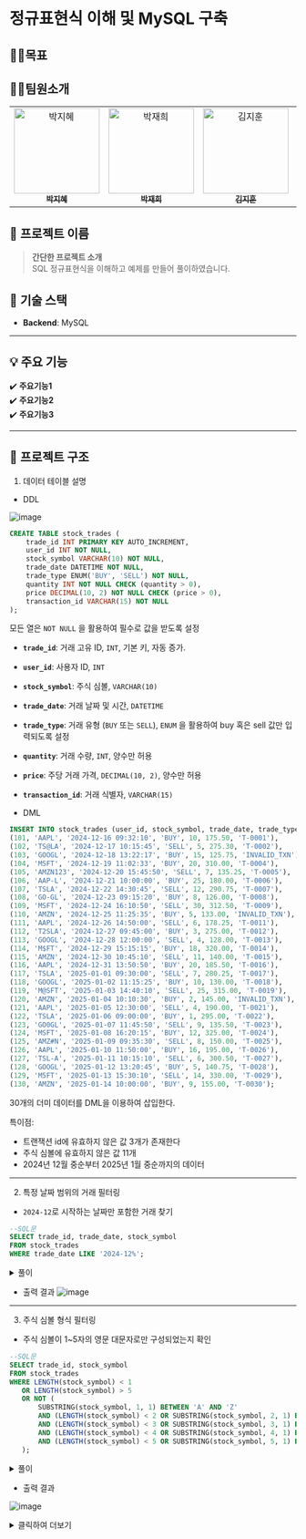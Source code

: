 # 정규표현식 이해 및 MySQL 구축
## 🤸‍♂️목표 



## 🤸‍♂️팀원소개
<table>
  <tbody>
    <tr>
      <td align="center">
        <a href="https://github.com/parkjhhh">
          <img src="https://avatars.githubusercontent.com/u/153366521?v=4" width="150px;" alt="박지혜"/>
          <br /><sub><b> 박지혜 </b></sub>
        </a>
        <br />
      </td>
      <td align="center">
        <a href="https://github.com/JaeHee-devSpace">
          <img src="https://avatars.githubusercontent.com/u/193316939?v=4" width="150px;" alt="박재희"/>
          <br /><sub><b> 박재희 </b></sub>
        </a>
        <br />
      </td>
      <td align="center">
        <a href="https://github.com/wild-turkey">
          <img src="https://github.com/user-attachments/assets/0596f1ff-ab90-49f0-9dd4-c306c63a397b" width="150px;" alt="김지훈"/>
          <br /><sub><b> 김지훈 </b></sub>
        </a>
        <br />
      </td>
      <td align="center">
        <a href="https://github.com/riyeong0916">
          <img src="https://avatars.githubusercontent.com/u/193798531?v=4" width="150px;" alt="김리영"/>
          <br /><sub><b> 김리영 </b></sub>
        </a>
        <br />
      </td>
    </tr>
  </tbody>
</table>

## 🚀 프로젝트 이름

> **간단한 프로젝트 소개**  
> SQL 정규표현식을 이해하고 예제를 만들어 풀이하였습니다. 


## 🚀 기술 스택

- **Backend**: MySQL

---

## 💡 주요 기능

✔️ **주요기능1**  
✔️ **주요기능2**  
✔️ **주요기능3**   

---

## 📂 프로젝트 구조

1. 데이터 테이블 설명
- DDL

![image](https://github.com/user-attachments/assets/b6eee4b0-b243-425c-9081-4c978239e28b)

```sql
CREATE TABLE stock_trades (
    trade_id INT PRIMARY KEY AUTO_INCREMENT,
    user_id INT NOT NULL,
    stock_symbol VARCHAR(10) NOT NULL,
    trade_date DATETIME NOT NULL,
    trade_type ENUM('BUY', 'SELL') NOT NULL,
    quantity INT NOT NULL CHECK (quantity > 0),
    price DECIMAL(10, 2) NOT NULL CHECK (price > 0),
    transaction_id VARCHAR(15) NOT NULL
);
```

모든 열은 `NOT NULL` 을 활용하여 필수로 값을 받도록 설정

- **`trade_id`**: 거래 고유 ID, `INT`, 기본 키, 자동 증가.
- **`user_id`**: 사용자 ID, `INT`
- **`stock_symbol`**: 주식 심볼, `VARCHAR(10)`
- **`trade_date`**: 거래 날짜 및 시간, `DATETIME`
- **`trade_type`**: 거래 유형 (`BUY` 또는 `SELL`), `ENUM` 을 활용하여 buy 혹은 sell 값만 입력되도록 설정
- **`quantity`**: 거래 수량, `INT`, 양수만 허용
- **`price`**: 주당 거래 가격, `DECIMAL(10, 2)`, 양수만 허용
- **`transaction_id`**: 거래 식별자, `VARCHAR(15)`

- DML
```sql
INSERT INTO stock_trades (user_id, stock_symbol, trade_date, trade_type, quantity, price, transaction_id) VALUES
(101, 'AAPL', '2024-12-16 09:32:10', 'BUY', 10, 175.50, 'T-0001'),
(102, 'TS@LA', '2024-12-17 10:15:45', 'SELL', 5, 275.30, 'T-0002'),
(103, 'GOOGL', '2024-12-18 13:22:17', 'BUY', 15, 125.75, 'INVALID_TXN'),
(104, 'MSFT', '2024-12-19 11:02:33', 'BUY', 20, 310.00, 'T-0004'),
(105, 'AMZN123', '2024-12-20 15:45:50', 'SELL', 7, 135.25, 'T-0005'),
(106, 'AAP-L', '2024-12-21 10:00:00', 'BUY', 25, 180.00, 'T-0006'),
(107, 'TSLA', '2024-12-22 14:30:45', 'SELL', 12, 290.75, 'T-0007'),
(108, 'GO-GL', '2024-12-23 09:15:20', 'BUY', 8, 126.00, 'T-0008'),
(109, 'MSFT', '2024-12-24 16:10:50', 'SELL', 30, 312.50, 'T-0009'),
(110, 'AMZN', '2024-12-25 11:25:35', 'BUY', 5, 133.00, 'INVALID_TXN'),
(111, 'AAPL', '2024-12-26 14:50:00', 'SELL', 6, 178.25, 'T-0011'),
(112, 'T2SLA', '2024-12-27 09:45:00', 'BUY', 3, 275.00, 'T-0012'),
(113, 'GOOGL', '2024-12-28 12:00:00', 'SELL', 4, 128.00, 'T-0013'),
(114, 'M$FT', '2024-12-29 15:15:15', 'BUY', 18, 320.00, 'T-0014'),
(115, 'AMZN', '2024-12-30 10:45:10', 'SELL', 11, 140.00, 'T-0015'),
(116, 'AAPL', '2024-12-31 13:50:50', 'BUY', 20, 185.50, 'T-0016'),
(117, 'TSLA', '2025-01-01 09:30:00', 'SELL', 7, 280.25, 'T-0017'),
(118, 'GOOGL', '2025-01-02 11:15:25', 'BUY', 10, 130.00, 'T-0018'),
(119, 'M@SFT', '2025-01-03 14:40:10', 'SELL', 25, 315.00, 'T-0019'),
(120, 'AMZN', '2025-01-04 10:10:30', 'BUY', 2, 145.00, 'INVALID_TXN'),
(121, 'AAPL', '2025-01-05 12:30:00', 'SELL', 4, 190.00, 'T-0021'),
(122, 'TSLA', '2025-01-06 09:00:00', 'BUY', 1, 295.00, 'T-0022'),
(123, 'GO0GL', '2025-01-07 11:45:50', 'SELL', 9, 135.50, 'T-0023'),
(124, 'MSFT', '2025-01-08 16:20:15', 'BUY', 12, 325.00, 'T-0024'),
(125, 'AMZ#N', '2025-01-09 09:35:30', 'SELL', 8, 150.00, 'T-0025'),
(126, 'AAPL', '2025-01-10 11:50:00', 'BUY', 16, 195.00, 'T-0026'),
(127, 'TSL-A', '2025-01-11 10:15:10', 'SELL', 6, 300.50, 'T-0027'),
(128, 'GOOGL', '2025-01-12 13:20:45', 'BUY', 5, 140.75, 'T-0028'),
(129, 'M5FT', '2025-01-13 15:30:10', 'SELL', 14, 330.00, 'T-0029'),
(130, 'AMZN', '2025-01-14 10:00:00', 'BUY', 9, 155.00, 'T-0030');
```
30개의 더미 데이터를 DML을 이용하여 삽입한다.

특이점: 

- 트랜잭션 id에 유효하지 않은 값 3개가 존재한다
- 주식 심볼에 유효하지 않은 값 11개
- 2024년 12월 중순부터 2025년 1월 중순까지의 데이터


---------------------------------------------------------------------------------------------

2. 특정 날짜 범위의 거래 필터링
- `2024-12`로 시작하는 날짜만 포함한 거래 찾기

```sql
--SQL문
SELECT trade_id, trade_date, stock_symbol
FROM stock_trades
WHERE trade_date LIKE '2024-12%';
```

<details>
  <summary>풀이</summary>

```sql
SELECT trade_id, trade_date, stock_symbol
FROM stock_trades
WHERE trade_date REGEXP '^2024-12';
```

**REGEXP** : 정규표현식을 활용한 문자열 검색을 필터링 가능하게 하는 조건문

`^` : 문자열의 시작

`2024-12` : 고정된 텍스트로 대상 문자열이 “2024-12”로 시작하는 경우 일치

![image](https://github.com/user-attachments/assets/1a36ae43-be28-4166-8814-b7c04e74c3bb)

</details>


- 출력 결과
 ![image](https://github.com/user-attachments/assets/9d931285-359b-4803-afdc-a37a809ac1fb)

---------------------------------------------------------------------------------------------

3. 주식 심볼 형식 필터링 
- 주식 심볼이 1~5자의 영문 대문자로만 구성되었는지 확인

```sql
--SQL문
SELECT trade_id, stock_symbol
FROM stock_trades
WHERE LENGTH(stock_symbol) < 1
   OR LENGTH(stock_symbol) > 5
   OR NOT (
       SUBSTRING(stock_symbol, 1, 1) BETWEEN 'A' AND 'Z'
       AND (LENGTH(stock_symbol) < 2 OR SUBSTRING(stock_symbol, 2, 1) BETWEEN 'A' AND 'Z')
       AND (LENGTH(stock_symbol) < 3 OR SUBSTRING(stock_symbol, 3, 1) BETWEEN 'A' AND 'Z')
       AND (LENGTH(stock_symbol) < 4 OR SUBSTRING(stock_symbol, 4, 1) BETWEEN 'A' AND 'Z')
       AND (LENGTH(stock_symbol) < 5 OR SUBSTRING(stock_symbol, 5, 1) BETWEEN 'A' AND 'Z')
   );
```

<details>
  <summary>풀이</summary>

```sql
SELECT trade_id, stock_symbol
FROM stock_trades
WHERE stock_symbol NOT REGEXP '^[A-Z]{1,5}$';
```
- ^ : 문자열의 시작
- [A-Z] : 대문자 알파벳(A~Z)의 하나의 문자와 일치
- {1,5} : 바로 앞의 [A-Z] 대문자 범위에 대해 **1개 이상, 최대 5개까지**의 반복을 허용한다. 따라서 문자열이 1~5개의 대문자로 구성되어야한다.
- $ ****: 문자열의 끝
- ^[A-Z]{1,5}$ : 문자열은 반드시 1~5개의 대문자 알파벳만 포함되어야하고, 그외의 문자(숫자, 소문자, 특수문자 등)가 포함되거나 대문자 알파벳이 5개를 초과하는 경우는 허용 하지 않는다.

![image](https://github.com/user-attachments/assets/604718bf-894e-4b35-87a1-296428483af3)
</details>


- 출력 결과
  
![image](https://github.com/user-attachments/assets/0628daeb-ccbd-494e-ab9b-0e89651d1c8a)













<details>
  <summary>클릭하여 더보기</summary>
  
  여기에 토글할 내용이 들어갑니다.
  
  예시:
  - 항목 1
  - 항목 2
  - 항목 3
  
</details>
